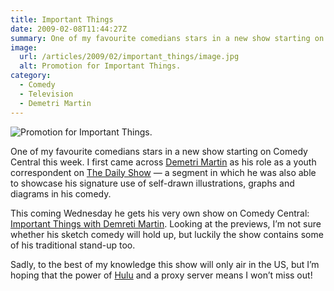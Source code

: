 ```yaml
---
title: Important Things
date: 2009-02-08T11:44:27Z
summary: One of my favourite comedians stars in a new show starting on Comedy Central this week.
image:
  url: /articles/2009/02/important_things/image.jpg
  alt: Promotion for Important Things.
category:
  - Comedy
  - Television
  - Demetri Martin
---
```

![](image.jpg 'Promotion for Important Things.')

One of my favourite comedians stars in a new show starting on Comedy Central this week. I first came across [Demetri Martin][1] as his role as a youth correspondent on [The Daily Show][2] — a segment in which he was also able to showcase his signature use of self-drawn illustrations, graphs and diagrams in his comedy.

This coming Wednesday he gets his very own show on Comedy Central: [Important Things with Demreti Martin][3]. Looking at the previews, I’m not sure whether his sketch comedy will hold up, but luckily the show contains some of his traditional stand-up too.

Sadly, to the best of my knowledge this show will only air in the US, but I’m hoping that the power of [Hulu][4] and a proxy server means I won’t miss out!

[1]: https://en.wikipedia.org/wiki/Demetri_Martin
[2]: https://en.wikipedia.org/wiki/The_Daily_Show
[3]: http://www.comedycentral.com/shows/important_things/index.jhtml
[4]: http://hulu.com/
